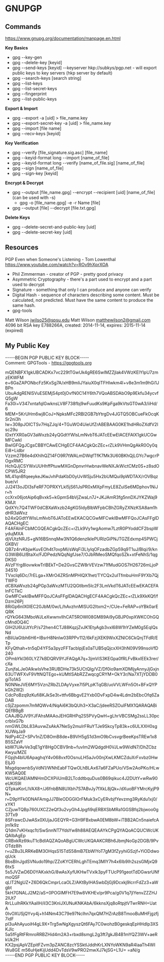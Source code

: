 # GNUPGP

## Commands
https://www.gnupg.org/documentation/manpage.en.html

**Key Basics**

- gpg --key-gen
- gpg --delete-key [keyid]
- gpg --send-keys [keyid] --keyserver hkp://subkys/pgp.net - will export public keys to key servers (hkp server by default)
- gpg --search-keys [search string]
- gpg --list-keys
- gpg --list-secret-keys
- gpg --fingerprint
- gpg --list-public-keys

**Export & Import**

- gpg --export -a [uid] > file_name.key
- gpg --export-secret-key -a [uid] > file_name.key
- gpg --import [file name]
- gpg --recv-keys [keyid]

**Key Verification**

- gpg --verify [file_signature.sig.asc] [file_name]
- gpg --keyid-format long --import [name_of_file]
- gpg --keyid-format long --verify [name_of_file.sig] [name_of_file]
- gpg --sign [name_of_file]
- gpg --sign-key [keyid]

**Encrypt & Decrypt**

- gpg --output [file_name.gpg] --encrypt --recipient [uid] [name_of_file] (can be used with -s)
    - gpg -o [file_name.gpg] -e -r Name [file]
- gpg --output [file] --decrypt [file.txt.gpg]

**Delete Keys**

- gpg --delete-secret-and-public-key [uid]
- gpg --delete-secret-key [uid]

## Resources

PGP Even when Someone's Listening - Tom Lowenthal
https://www.youtube.com/watch?v=ROv9hXprXOA

- Phil Zimmerman - creator of PGP - pretty good privacy
- Asymmetric Cryptography - there's a part used to encrypt and a part used to decrypt
- Signature - something that only I can produce and anyone can verify
- Digital Hash - sequence of characters describing some content. Must be calculated, not predicted. Must have the same content to produce the same hash.
- gpg-tools

Matt Wilson <jwilso25@spsu.edu>
Matt Wilson <matthewilson2@gmail.com>
  4096 bit RSA key E788266A, created: 2014-11-14, expires: 2015-11-14 (expired)

## My Public Key

-----BEGIN PGP PUBLIC KEY BLOCK-----  
Comment: GPGTools - https://gpgtools.org  

mQENBFX1gkUBCADKx7vc229tTGwUk4gRE6SwIMZZjlak4VWzKElYIpU7zmzEKWFM
e+6GaZAPONbcFz5KxSg7A/xHB9mIiJYaiuX0qITFHlwkm4I+v8e3m1m9hGi1JBPn
UbuAdgRENISVuESEMjS4pt0jOvfN0C14Y6th7VQoABSDAbO9p9Ekfu34ycvfQ5gW
Fa30i+V347xntafqIGwknsLV8F738fbj9wFuudKs9KpFga9kVtsGT0wA3/iiHd/6
MEM+5KrUHm6wj8CoJ+NpksMFc2RBl2GB7bYtrgDv4JGTQ5OBCueFkOcqKSr2ni3h
lw+308pJOICTSv7HqZJq/4+TGuWO4UieUfZrABEBAAG0KE1hdHRoZXdfV2lsc29u
IDxtYXR0aGV3aWxzb24yQGdtYWlsLmNvbT6JATcEEwEIACEFAlX1gkUCGwMFCwkI
BwIGFQgJCgsCBBYCAwECHgECF4AACgkQcZEc+rZLk9VHmQgAkR0Oy0qEi8+Lidbr
Vzzm27B6e4dXhlhQZ14FO9R7tWALmDWqfTfK7Mk3U60BKhQjLGYc7wgcrPOgxRMC
HchQJjCSYWxUUHhffPtuwMXGnDpnvrHwbnavWeNXJkWictCMz0S+z8sdOCPW5JR2
ML41qnBfqeeykeJKwJvhPdaKbD0yUvWSju5Hx2bUMQui9pWDTAX/rOVBqzbue/vl
JJ2413oJDI3sFeRF7OPRXYLkl5jS61JsPR0xMXpFmyLE8ZulSe6MDphov1NiJr+h
ccXrx06jotAip6qBvxk5+kGpmS4bVjZwaLn7J+JKJAmR3fg5nnDXJYKZWaj9KMJt
QdXYc7Q4TWF0dCBXaWxzb24gKG5ldyBlbWFpbCBhZGRyZXNzKSA8am1hdHR3aWxz
b24xQGdtYWlsLmNvbT6JAToEEwEKACQCGwMFCwkIBwMFFQoJCAsFFgIDAQACHgEC
F4AFAlnFCbMCGQEACgkQcZEc+rZLk9Vy1wgAomw7LztR0PYoddCF2bspWydujMXA
djVUtzNRJS+gN16BSnnqMw3N1Q6denzlklePURlzGiPNJTGZEdxmp45PWCjGKBV/
QB7z4rvKbjwKuvEOh4t7ovpMi/sWqFi3LIylqOFzadbZGp59q9T1uJ/Blqi/9/kn
G3WiB6U/BtaXv/FJDPedzNQqNgfJse7/OJbRMeoSMQfqoSZk+xtFeNhS/1qgDKS0
AVzFYrg8lovwkwTrIBEkT+De2GvsCZW8rVEVzw71fMudGOS7H26726mLjoP34S10
TVxcIq6Dc/7rELga+XMrO4ZRSnMPHlQX1het/TYCQx2uITfmbuHmF9YXb7QjTWF0
dCBXaWxzb24gPGp3aWxzMTU2QGtlbm5lc2F3LmVkdT6JATcEEwEKACEFAlnFCTkC
GwMFCwkIBwMFFQoJCAsFFgIDAQACHgECF4AACgkQcZEc+rZLk9XkKQf/fDzm26Pj
8RiGp6nIX0IEC20JbM/0w/L/hAvzhnMlSUG2Itxm2+/CUe+FeRAP+oYBk0arEQRK
rQYkG643MboWJLeXwwnvllhCAT5ROWl08GM89Ai9yGBJP0xpXWKCOhGQcMndOQ4C
GlH2U6U/JtYcP/s72hen4CTJ88KqzjZvJK1EtyAgb3vxl68W1hYZeM0g5EqlQsNd
nBliUaGtbh6H6+IBsrH8Nnlw03RPPv112/6kFzjXEK9WxXZNlC6CkQnjTFdR/ETp
KFyQthah+tn5qD4YF5a3pyzFFTacblpjEs0aTUB5qQjcxXH3hN09V99nsoVfD240
OPmbYkl360LYZ7kBDQRV9YJFAQgA7q+3jmViS3KEGpa0fRLFvBkxIEEk3rer/cXa
ZunjfaLJe0AlkwIsVhe3RUBDHe73k5UCtQlg/VZ/Df0io9amXDMljyAnnyJjGxjn
63UTWFXvF9VftNQTEgo+kUMtISAbRZZwqcgCRYM+OkY3r/Na7XTjYDDB0giTo1A5
N0NNeJVE6MY5VznZRbZLDAyVyxe7l5PLpKTqGB/uoVVLWFn5Ot+BFxQYPkGh2W2i
CdcPoBzq9zKufi8KJkSe3t+ttfv6BbgvE2Yxb0DvFxpD4w4Ldm2bEbcOfq6ZaDAB
cSjZzpomm7mMQWv4/NqAi6K3bQUh3+X3aC/jdeeRSZOulFMX1QARAQABiQEfBBgB
CAAJBQJV9YJFAhsMAAoJEHGRHPq2S5PVyQwH+gLhrVBCSMg2ssLL30pccrbIxG7b
nmGWLDbL83AuvwZsAkA7NeSy2muIrFRuYTJe9SkcyTp83k+c6ULXXH0sgXUWqJa9
NdPy4CZ+SPv1nZ/D8OmB8de+B9VH5gS1d3mO9bCvsvgrBeeKpsTREw1x8B5SZaVf
kbW7UAvVe3qE1gY8HgOCBV9nb+fuvIm2WQdgdH0VJLw9WidN7/DhZCbzKwyu/MZE
FGpjh4blU6ApaghqY4v068vxf0OsnuLH5aJv00njXwLKMCZduXrFxvbz0HwEIjJ0
MsgdqownbSyVdN1/WNhEabFTQwOLhBLAx67a6FZaPUo/VSw2AoPKo/HLwKW5AQ0E
WcUKQAEIAMNHmDCXPiiUmB2LTcddtbquDus0B69qikuc4J2DUtY+wRw90eUKlS9I
QTpkaKorLIVAX8+/J6fnbBN8UXbh7S7ABvJy7fXkL8jQk+/dXuoBFYMrcKyjP9N+
r+D9pYFk0DNAFAmgJJ7BIeODGGlOrFMuk3xCyERvbjfYevzmg3RyKdu1xj0/xYK1
CZjuwTQBp760UXCZ2eQf3u2vyGh4Jpgfi9qERBXSbMRa1GGSBfq2bjwoo0g37Tx9
8SFrawcDJwASx0XUjaJGEQYR+G3H9FBxbwA0EM8bW+iTBB2ACn5naiefcAjm1k9z
Q1dm7vKHxqc1t/SwSnnNT7YdsYw8h88AEQEAAYkCPgQYAQoACQUCWcUKQAIbAgEp
CRBxkRz6tkuT1cBdIAQZAQoABgUCWcUKQAAKCRBh6JbmjNoGp2DGB/9PvOTdz8lh
r+uZBu3LRRKeBM3OHqsS15TdS58mB7EbWlYoT7gM3fZyyhiGSzjf+YiODdwoqUck
BbsBInJgdSVNudo19hp/ZZoKYCERhLghTEmq3MlY7h4x6Ib9Ih2szsGMjxQ96txS
5s5JVZwD6D0YAKxkhG/8wAsXyfUKHwTVxlk3pyFTUcP91geotTdDGwsrUNfmoQSF
qLlT2NgUZ+Z6D6QkCmprLcaOLZ/AKtBylHASwbDjGj9Dcxkj9lcrrFdZz3+aWgbt
5kH7GNALJ2M2/aS+0POGIMFH7E9w8VKHEv/pr9Pca/g0V1q7jlYenvZZZHJ2IUt7
RrLLulhRKkYAalIH/iI3C3KnlJXUNuKNKAbA/6kknsXjq8oRtpjtVTwrRNH+UatA
0IvOXUSjQYvy4j+h14Nm43C79e97NcIhn7qxQM7HZrAzB8TmooBuMHFjgzfj7idF
pI3uAhAyuoiH4gL9X+Trg5wNgXgyszQt6FAy7C0wohzB0geskqEpHHdIp3XSKJIc
5a5fFgRtFRmroRRBZHid4m2A3+rbxd8smgL2g3ft7gkJB4B1mYQZ3WV+aeRkUk2H
KX2psjApVZEpitFZvm3pZANC8zcYSSktlJddhKrLXNYoWKN9aR4laaTh4WIWu8GE
m56uHjeKijUdd4DvTdsV9wPRO2mwXJ7kjSG+L1U=
=aN/g  
-----END PGP PUBLIC KEY BLOCK-----
